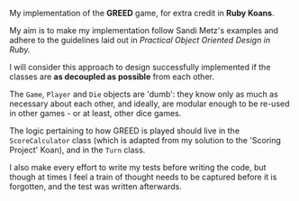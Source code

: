 My implementation of the **GREED** game, for extra credit in **Ruby Koans**.

My aim is to make my implementation follow Sandi Metz's examples and adhere to the guidelines laid out in *Practical Object Oriented Design in Ruby.*

I will consider this approach to design successfully implemented if the classes are **as decoupled as possible** from each other.

The `Game`, `Player` and `Die` objects are 'dumb': they know only as much as necessary about each other, and ideally, are modular enough to be re-used in other games - or at least, other dice games.

The logic pertaining to how GREED is played should live in the `ScoreCalculator` class (which is adapted from my solution to the 'Scoring Project' Koan), and in the `Turn` class.

I also make every effort to write my tests before writing the code, but though at times I feel a train of thought needs to be captured before it is forgotten, and the test was written afterwards.